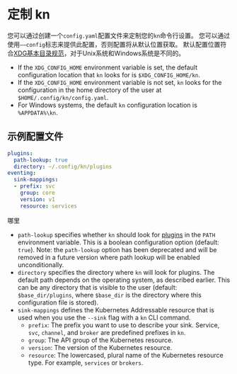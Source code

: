 # 定制 kn

您可以通过创建一个`config.yaml`配置文件来定制您的`kn`命令行设置。
您可以通过使用`——config`标志来提供此配置，否则配置将从默认位置获取。
默认配置位置符合[XDG基本目录规范](https://specifications.freedesktop.org/basedir-spec/basedir-spec-latest.html)，对于Unix系统和Windows系统是不同的。

- If the `XDG_CONFIG_HOME` environment variable is set, the default configuration location that `kn` looks for is `$XDG_CONFIG_HOME/kn`.
- If the `XDG_CONFIG_HOME` environment variable is not set, `kn` looks for the configuration in the home directory of the user at `$HOME/.config/kn/config.yaml`.
- For Windows systems, the default `kn` configuration location is `%APPDATA%\kn`.

## 示例配置文件

```yaml
plugins:
  path-lookup: true
  directory: ~/.config/kn/plugins
eventing:
  sink-mappings:
  - prefix: svc
    group: core
    version: v1
    resource: services
```

哪里

- `path-lookup` specifies whether `kn` should look for [plugins](kn-plugins.md) in the `PATH` environment variable. This is a boolean configuration option (default: `true`). Note: the `path-lookup` option has been deprecated and will be removed in a future version where path lookup will be enabled unconditionally.
- `directory` specifies the directory where `kn` will look for plugins. The default path depends on the operating system, as described earlier. This can be any directory that is visible to the user (default: `$base_dir/plugins`, where `$base_dir` is the directory where this configuration file is stored).
- `sink-mappings` defines the Kubernetes Addressable resource that is used when you use the `--sink` flag with a `kn` CLI command.
    - `prefix`: The prefix you want to use to describe your sink. Service, `svc`, `channel`, and `broker` are predefined prefixes in `kn`.
    <!--can be a prefix be anything? Otherwise let's provide a full list of what's allowed, limitations, etc.-->
    - `group`: The API group of the Kubernetes resource.
    - `version`: The version of the Kubernetes resource.
    - `resource`: The lowercased, plural name of the Kubernetes resource type. For example, `services` or `brokers`.
